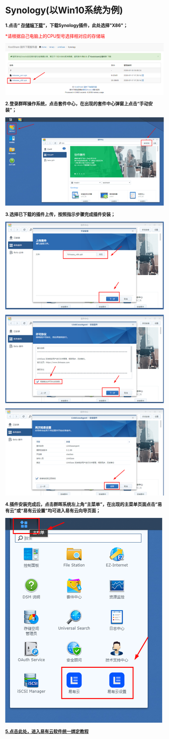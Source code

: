 # Synology(以Win10系统为例)

**1.点击“ [存储端下载](https://firmware.koolshare.cn/binary/LinkEase/Synology/)”，下载Synology插件，此处选择"X86"；**

<font color="#ff0000">*请根据自己电脑上的CPU型号选择相对应的存储端</font><br />

![sy0.png](./Synology/sy0.png)

**2.登录群晖操作系统，点击套件中心，在出现的套件中心弹窗上点击“手动安装”；**

![sy1.png](./Synology/sy1.png)

**3.选择已下载的插件上传，按照指示步骤完成插件安装；**

![sy2.png](./Synology/sy2.png)

![sy3.png](./Synology/sy3.png)

![sy5.png](./Synology/sy5.png)

**4.插件安装完成后，点击群晖系统左上角“主菜单”，在出现的主菜单页面点击“易有云”或“易有云设置”均可进入易有云向导页面；**

![sy6.png](./Synology/sy6.png)

[**5.点击此处，进入易有云软件统一绑定教程**](/zh-cn/tutorial/NAS/BindingSoftware.md)